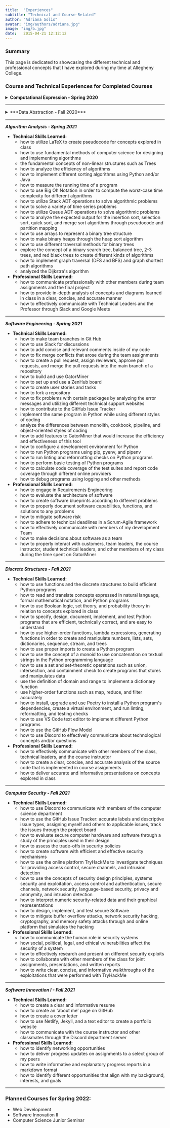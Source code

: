 ```yaml
---
title:  "Experiences"
subtitle: "Technical and Course-Related"
author: "Adriana Solis"
avatar: "img/authors/adriana.jpg"
image: "img/b.jpg"
date:   2015-04-21 12:12:12
---
```


### Summary

This page is dedicated to showcasing the different technical and professional concepts that I have explored during my time at Allegheny College.

### Course and Technical Experiences for Completed Courses

<details>
<summary><b>Computational Expression - Spring 2020</b></summary>
<ul>
<li><b>Technical Skills learned:</b></li>
<ul>
<li>design, implement, and test algorithms in Java, an object-oriented programming language</li>
<li>how to generate an SSH key</li>
<li>how to use Slack</li>
<li>how to write in a markdown file</li>
<li>how to set up and use Git Hub, GitHub actions, Gradle, and Travis CI</li>
<li>fundamental concept of data types, conditional logic, iteration, recursion, exceptions, and graphics programming
<li>how to use single-dimension, multi-dimensional, and extendable arrays to implement graphical applications</li>
<li>design, implementation, use, and testing of software such as Docker, Atom Text Editor, and GatorGrader</li>
<li>basic Linux and Windows terminal commands</li>
<li>computational structures needed to solve problems, produce interactive games, computer-mediated art and music</li>
<li>how to organize and document a program's source code so that it effectively communicates with the intended users and maintainers</li>
<li>complete weekly technical projects that demonstrate the material taught in class that week</li>
</ul>
<li><b>Professional Skills learned:</b></li>
<ul>
<li>introduction to computer science and computational thinking</li>
<li>wrote weekly progress reports that thoroughly explained the mechanisms included in my technical writing</li>
<li>how to work on projects using the team feature in GitHub</li>
<li>provided oral presentations on the analysis of code and other technical concepts explored in class</li>
</ul>
</details>

_______________________________________________________________________________

<details>
<summary>***Data Abstraction - Fall 2020***</summary>
- **Technical Skills Learned:**
  - how to use Git Hub, Gradle, Travic CI, and GatorGrader for team-based assignments
  - how to write more sophisticatedly in markdown
  - how to efficiently store and retrieve digital data through the implementation, use, and evaluation of computational structures
  - how to create data structures and algorithms through the use of the Java programming language
  - how to test the accuracy of a program through test cases
  - how to use the fundamentals of nodes to create mapping functions for complex programs
  - how to create a results table that displays the timing results for a program
  - how to implement sorting algorithms, such as BubbleSort and InsertionSort
  - how to use the concepts of a linked list to create Singly Linked Lists and Doubly Linked Lists
  - how to use the concepts explored in class to create my own program, which is an encrypted collection of ciphers that masks user's input
- **Professional Skills Learned:**
  - how to utilize Git Hub Team to work on certain assignments without any merge conflicts
  - how to communicate with other members of the class during our class-wide collaboration on certain assignments
  - how to properly dictate the analysis of the code, test suites, and results from running the program into a markdown file
  - how to set up and abide by technical deadlines during the implementation of my group project
</details>


_______________________________________________________________________________


***Algorithm Analysis - Spring 2021***
- **Technical Skills Learned:**
  - how to utilize LaTeX to create pseudocode for concepts explored in class
  - how to use fundamental methods of computer science for designing and implementing algorithms
  - the fundamental concepts of non-linear structures such as Trees
  - how to analyze the efficiency of algorithms
  - how to implement different sorting algorithms using Python and/or Java
  - how to measure the running time of a program
  - how to use Big Oh Notation in order to compute the worst-case time complexity for different algorithms
  - how to utilize Stack ADT operations to solve algorithmic problems
  - how to solve a variety of time series problems
  - how to utilize Queue ADT operations to solve algorithmic problems
  - how to analyze the expected output for the insertion sort, selection sort, quick sort, and merge sort algorithms through pseudocode and partition mapping
  - how to use arrays to represent a binary tree structure
  - how to make binary heaps through the heap sort algorithm
  - how to use different traversal methods for binary trees
  - explore the concept of a binary search tree, balanced tree, 2-3 trees, and red black trees to create different kinds of algorithms
  - how to implement graph traversal (DFS and BFS) and graph shortest path algorithms
  - analyzed the Dijkstra's algorithm
- **Professional Skills Learned:**
  - how to communicate professionally with other members during team assignments and the final project
  - how to provide in-depth analysis of concepts and diagrams learned in class in a clear, concise, and accurate manner
  - how to effectively communicate with Technical Leaders and the Professor through Slack and Google Meets

_______________________________________________________________________________


***Software Engineering - Spring 2021***
- **Technical Skills Learned:**
  - how to make team branches in Git Hub
  - how to use Slack for discussions
  - how to add concise and relevant comments inside of my code
  - how to fix merge conflicts that arose during the team assignments
  - how to create a pull request, assign reviewers, approve pull requests, and merge the pull requests into the main branch of a repository
  - how to build and use GatorMiner
  - how to set up and use a ZenHub board
  - how to create user stories and tasks
  - how to fork a repository
  - how to fix problems with certain packages by analyzing the error messages and utilizing different technical support websites
  - how to contribute to the GitHub Issue Tracker
  - implement the same program in Python while using different styles of coding
  - analyze the differences between monolith, cookbook, pipeline, and object-oriented styles of coding
  - how to add features to GatorMiner that would increase the efficiency and effectiveness of this tool
  - how to configure a development environment for Python
  - how to run Python programs using pip, pyenv, and pipenv
  - how to run linting and reformatting checks on Python programs
  - how to perform basic testing of Python programs
  - how to calculate code coverage of the test suites and report code coverage through different online providers
  - how to debug programs using logging and other methods
- **Professional Skills Learned:**
  - how to engage in Requirements Engineering
  - how to evaluate the architecture of software
  - how to create software blueprints according to different problems
  - how to properly document software capabilities, functions, and solutions to any problems
  - how to mitigate software risk
  - how to adhere to technical deadlines in a Scrum-Agile framework
  - how to effectively communicate with members of my development Team
  - how to make decisions about software as a team
  - how to properly interact with customers, team leaders, the course instructor, student technical leaders, and other members of my class during the time spent on GatorMiner

_______________________________________________________________________________


***Discrete Structures - Fall 2021***
- **Technical Skills Learned:**
  - how to use functions and the discrete structures to build efficient Python programs
  - how to read and translate concepts expressed in natural language, formal mathematical notation, and Python programs
  - how to use Boolean logic, set theory, and probability theory in relation to concepts explored in class
  - how to specify, design, document, implement, and test Python programs that are efficient, technically correct, and are easy to understand
  - how to use higher-order functions, lambda expressions, generating functions in order to create and manipulate numbers, lists, sets, dictionaries, sequence, stream, and trees
  - how to use proper imports to create a Python program
  - how to use the concept of a monoid to use concatenation on textual strings in the Python programming language
  - how to use a set and set-theoretic operations such as union, intersection, and containment check to create programs that stores and manipulates data
  - use the definition of domain and range to implement a dictionary function
  - use higher-order functions such as map, reduce, and filter accurately
  - how to install, upgrade and use Poetry to install a Python program's dependencies, create a virtual environment, and run linting, reformatting, and testing checks
  - how to use VS Code text editor to implement different Python programs
  - how to use the GitHub Flow Model
  - how to use Discord to effectively communicate about technological concepts and/or questions
- **Professional Skills Learned:**
  - how to effectively communicate with other members of the class, technical leaders, and the course instructor
  - how to create a clear, concise, and accurate analysis of the source code that is implemented in course assignments
  - how to deliver accurate and informative presentations on concepts explored in class

_______________________________________________________________________________


***Computer Security - Fall 2021***
- **Technical Skills Learned:**
  - how to use Discord to communicate with members of the computer science department
  - how to use the GitHub Issue Tracker: accurate labels and descriptive issue types, assigning myself and others to applicable issues, track the issues through the project board
  - how to evaluate secure computer hardware and software through a study of the principles used in their design
  - how to assess the trade-offs in security policies
  - how to create software with efficient and effective security mechanisms
  - how to use the online platform TryHackMe to investigate techniques for providing access control, secure channels, and intrusion detection
  - how to use the concepts of security design principles, systems security and exploitation, access control and authentication, secure channels, network security, language-based security, privacy and anonymity, and intrusion detection
  - how to interpret numeric security-related data and their graphical representations
  - how to design, implement, and test secure Software
  - how to mitigate buffer overflow attacks, network security hacking, cryptography, and memory safety attacks through and online platform that simulates the hacking
- **Professional Skills Learned:**
  - how to communicate the human role in security systems
  - how social, political, legal, and ethical vulnerabilities affect the security of a system
  - how to effectively research and present on different security exploits
  - how to collaborate with other members of the class for joint assignments, presentations, and written reports
  - how to write clear, concise, and informative walkthroughs of the exploitations that were performed with TryHackMe

_______________________________________________________________________________


***Software Innovation I - Fall 2021***
- **Technical Skills Learned:**
  - how to create a clear and informative resume
  - how to create an 'about me' page on GitHub
  - how to create a cover letter
  - how to use Netlify, Jekyll, and a text editor to create a portfolio website
  - how to communicate with the course instructor and other classmates through the Discord department server
- **Professional Skills Learned:**
  - how to identify networking opportunities
  - how to deliver progress updates on assignments to a select group of my peers
  - how to write informative and explanatory progress reports in a markdown format
  - how to identify different opportunities that align with my background, interests, and goals

_______________________________________________________________________________


### Planned Courses for Spring 2022:

- Web Development
- Software Innovation II
- Computer Science Junior Seminar
